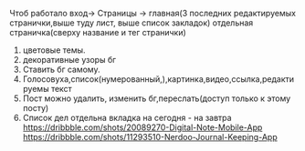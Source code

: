 Чтоб работало
вход->
Страницы -> главная(3 последних редактируемых странички,выше туду лист, выше список закладок)
отдельная страничка(сверху название и тег странички)

1. цветовые темы.
2. декоративные узоры бг
3. Ставить бг самому.
4. Голосовуха,список(нумерованный,),картинка,видео,ссылка,редактируемы текст
5. Пост можно удалить, изменить бг,переслать(доступ только к этому посту)
6. Список дел отдельна вкладка на сегодня - на завтра
   https://dribbble.com/shots/20089270-Digital-Note-Mobile-App
   https://dribbble.com/shots/11293510-Nerdoo-Journal-Keeping-App
